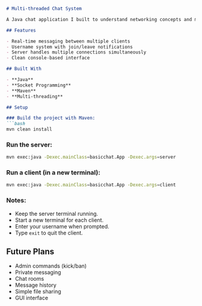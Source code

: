 ```markdown
# Multi-threaded Chat System

A Java chat application I built to understand networking concepts and multi-threading. It uses Socket Programming to enable real-time communication between multiple clients through a central server.

## Features

- Real-time messaging between multiple clients
- Username system with join/leave notifications
- Server handles multiple connections simultaneously
- Clean console-based interface

## Built With

- **Java**
- **Socket Programming**
- **Maven**
- **Multi-threading**

## Setup

### Build the project with Maven:
```bash
mvn clean install
```

### Run the server:
```bash
mvn exec:java -Dexec.mainClass=basicchat.App -Dexec.args=server
```

### Run a client (in a new terminal):
```bash
mvn exec:java -Dexec.mainClass=basicchat.App -Dexec.args=client
```

### Notes:
- Keep the server terminal running.
- Start a new terminal for each client.
- Enter your username when prompted.
- Type `exit` to quit the client.

## Future Plans

- Admin commands (kick/ban)
- Private messaging
- Chat rooms
- Message history
- Simple file sharing
- GUI interface
```
